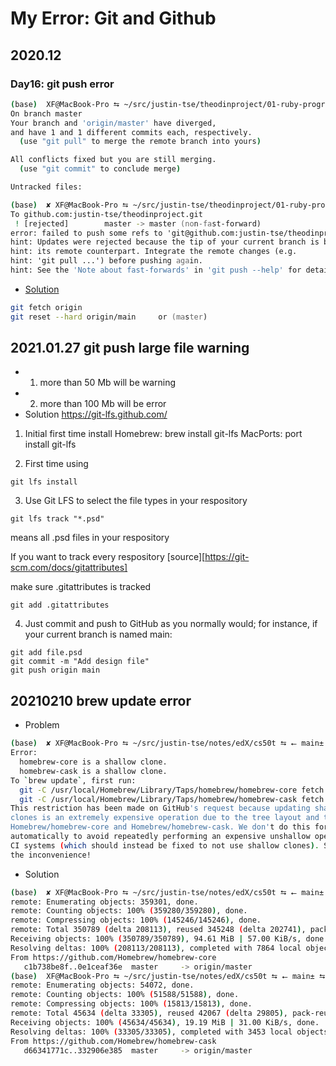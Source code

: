 # My Error: Git and Github 
## 2020.12
### Day16: git push error
```zsh
(base)  XF@MacBook-Pro ⮀ ~/src/justin-tse/theodinproject/01-ruby-programming ⮀ ⭠ master± ⮀ git status
On branch master
Your branch and 'origin/master' have diverged,
and have 1 and 1 different commits each, respectively.
  (use "git pull" to merge the remote branch into yours)

All conflicts fixed but you are still merging.
  (use "git commit" to conclude merge)

Untracked files:
```
```zsh
(base)  ✘ XF@MacBook-Pro ⮀ ~/src/justin-tse/theodinproject/01-ruby-programming ⮀ ⭠ master± ⮀ git push origin master
To github.com:justin-tse/theodinproject.git
 ! [rejected]        master -> master (non-fast-forward)
error: failed to push some refs to 'git@github.com:justin-tse/theodinproject.git'
hint: Updates were rejected because the tip of your current branch is behind
hint: its remote counterpart. Integrate the remote changes (e.g.
hint: 'git pull ...') before pushing again.
hint: See the 'Note about fast-forwards' in 'git push --help' for details.
```
- [Solution](https://stackoverflow.com/questions/19864934/git-your-branch-and-origin-master-have-diverged-how-to-throw-away-local-com)
```zsh
git fetch origin
git reset --hard origin/main     or (master)
```


## 2021.01.27 git push large file warning
- 1. more than 50 Mb will be warning
- 2. more than 100 Mb will be error
- Solution
https://git-lfs.github.com/

1. Initial first time install
Homebrew: brew install git-lfs
MacPorts: port install git-lfs

2. First time using
```shell
git lfs install
```

3. Use Git LFS to select the file types in your respository
```shell
git lfs track "*.psd"
```
means all .psd files in your respository

If you want to track every respository
[source][https://git-scm.com/docs/gitattributes]

make sure .gitattributes is tracked
```shell
git add .gitattributes
```
4. Just commit and push to GitHub as you normally would; for instance, if your current branch is named main:
```shell
git add file.psd
git commit -m "Add design file"
git push origin main
```

## 20210210  brew update error
- Problem
```bash
(base)  ✘ XF@MacBook-Pro ⮀ ~/src/justin-tse/notes/edX/cs50t ⮀ ⭠ main± ⮀ brew update
Error: 
  homebrew-core is a shallow clone.
  homebrew-cask is a shallow clone.
To `brew update`, first run:
  git -C /usr/local/Homebrew/Library/Taps/homebrew/homebrew-core fetch --unshallow
  git -C /usr/local/Homebrew/Library/Taps/homebrew/homebrew-cask fetch --unshallow
This restriction has been made on GitHub's request because updating shallow
clones is an extremely expensive operation due to the tree layout and traffic of
Homebrew/homebrew-core and Homebrew/homebrew-cask. We don't do this for you
automatically to avoid repeatedly performing an expensive unshallow operation in
CI systems (which should instead be fixed to not use shallow clones). Sorry for
the inconvenience!
```
- Solution

```bash
(base)  ✘ XF@MacBook-Pro ⮀ ~/src/justin-tse/notes/edX/cs50t ⮀ ⭠ main± ⮀ git -C /usr/local/Homebrew/Library/Taps/homebrew/homebrew-core fetch --unshallow
remote: Enumerating objects: 359301, done.
remote: Counting objects: 100% (359280/359280), done.
remote: Compressing objects: 100% (145246/145246), done.
remote: Total 350789 (delta 208113), reused 345248 (delta 202741), pack-reused 0
Receiving objects: 100% (350789/350789), 94.61 MiB | 57.00 KiB/s, done.
Resolving deltas: 100% (208113/208113), completed with 7864 local objects.
From https://github.com/Homebrew/homebrew-core
   c1b738be8f..0e1ceaf36e  master     -> origin/master
(base)  XF@MacBook-Pro ⮀ ~/src/justin-tse/notes/edX/cs50t ⮀ ⭠ main± ⮀ git -C /usr/local/Homebrew/Library/Taps/homebrew/homebrew-cask fetch --unshallow
remote: Enumerating objects: 54072, done.
remote: Counting objects: 100% (51588/51588), done.
remote: Compressing objects: 100% (15813/15813), done.
remote: Total 45634 (delta 33305), reused 42067 (delta 29805), pack-reused 0
Receiving objects: 100% (45634/45634), 19.19 MiB | 31.00 KiB/s, done.
Resolving deltas: 100% (33305/33305), completed with 3453 local objects.
From https://github.com/Homebrew/homebrew-cask
   d66341771c..332906e385  master     -> origin/master
```
